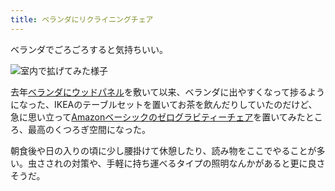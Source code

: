 ```yaml
---
title: ベランダにリクライニングチェア
---
```

ベランダでごろごろすると気持ちいい。

![](https://lh3.googleusercontent.com/docs/ADP-6oFmAU6wykmEkidFzK4ROSMJE7DADqz0MBaCB3NmI1o-pShOU9C5WqGdDAvr7bxCtyBO6Y1xtWGxrP9I48rHsU2NiA63-bD4_vI9F81tzQg4MRSiUyjMO19HC__NICNGSzV6td0qjwZz0nMWW_RG-idAseg_NKciiNHqxHpRHWfuqFvI7zGn7btBFZE_lMLI4S7uWgXVCOfKvR-rDRW755IGMaOISnNxf5izrOp_Myu8ykvoWe91_g42723TthXWDbsUaIqcDYMB7n3Wgk9ddpz5g1WGoRWYnwmUed4e9y2xPTCyvCyStmPVAPIxwzY9TKUCjbnc0aKsnhKEtUeA-mB2tuJ7RgxEpi2Gqcd7oz1RBeqfViF4MV7BgN6gtAo9oAKGafmMKcCS_-TN0E8exkLJGQcYHJ3i0XlMr9gzBC6kHNTcB8in4a3lx282EPwNoPXx9U9c4XK_7XNqrpHsfWxtoo5hRLeLI5cdSzxO6IMyiT_kWOHv478m2ByCZIp6kW2knE7veufXBVYuFAjjkg0R-AdcVzV0BLcZZaWnZxEtWWsnhbbS50MUMeJcEjoC1nybB7kbk0MVp6WaHO8aM_CAnS0dBpVcv5VdO5_aA-qudzRvuMMXJOS4RdzhtJh57Xw9AkpzqbiggIkk7AKIC6RrlvtibBliCRYz7vcGWR0XZPzNHFAJQ8urxI7FkLtOHLr3oSah5818z9y_yPG0RQfO6-lcuS4C3eIEEtU7m40YEwI9Nd6Fd0pCEi7myAE5wJPOGEiLgN544gg0S_v7d8UiuGpT5FpvUmF3K8ZSSvX6mf5O2q_BFzznNpj2BjnXVuyagcfPCmNuon0noi4sebV1gkisIfz888o84JiAFLr8iokPRyMRb8aY5rl-ugmpDpE4C1wAavtlSomOBUuKKBloE7lfP991y4bl75AwosyU9-PSCKVd4XqvnIgvousuFYuoJ22CtIpTgOvpMol1tnzauxxEt9c9jbfhzompmIM2gmaMbJJXO7nF2mZjlNxnRXszUlj343eG3MuWVpZE43ZJM5lBYh_U73aMdOpU67bIUX-UFyDrU3ZNluei8ETcIdUtbag8yUJU92zCM_53Nne3uMd9kK-H3-jvSsVYx0On9zHgDuGv_O6ncbEe9ciOWSsMq0HI2v-jvzZRdHWSiirgnn_0nAiL9KKmgB0z-Q-tRVwXwbTInX9NF-2WjpQIyK26XFoyu_2D6Fyx5aq-RmCF-09C7aa-0vNviGgvIxjKkADf "室内で拡げてみた様子")

去年[ベランダにウッドパネル](https://r7kamura.com/articles/2021-09-30-wood-panel)を敷いて以来、ベランダに出やすくなって捗るようになった、IKEAのテーブルセットを置いてお茶を飲んだりしていたのだけど、急に思い立って[Amazonベーシックのゼログラビティーチェア](https://www.amazon.co.jp/dp/B0716DKHS1)を置いてみたところ、最高のくつろぎ空間になった。

朝食後や日の入りの頃に少し腰掛けて休憩したり、読み物をここでやることが多い。虫さされの対策や、手軽に持ち運べるタイプの照明なんかがあると更に良さそうだ。
